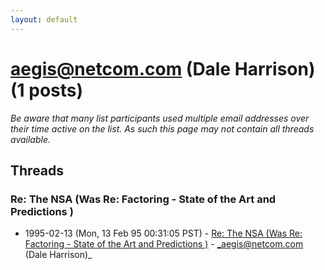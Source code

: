 ```yaml
---
layout: default
---
```


# aegis@netcom.com (Dale Harrison) (1 posts)

_Be aware that many list participants used multiple email addresses over their time active on the list. As such this page may not contain all threads available._

## Threads

### Re: The NSA (Was Re: Factoring - State of the Art and Predictions )
+ 1995-02-13 (Mon, 13 Feb 95 00:31:05 PST) - [Re: The NSA (Was Re: Factoring - State of the Art and Predictions )](/archive/1995/02/19f596dfd866bb0dc23412b686600223bea1f69fa5681cf20fa4d4d466e2616d) - _aegis@netcom.com (Dale Harrison)_

